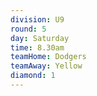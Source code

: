 ```yaml
---
division: U9
round: 5
day: Saturday
time: 8.30am
teamHome: Dodgers
teamAway: Yellow
diamond: 1
---
```

